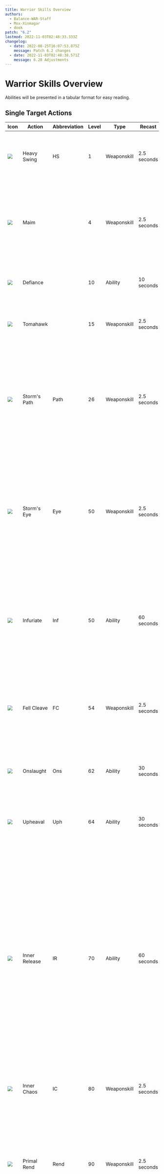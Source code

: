 ```yaml
---
title: Warrior Skills Overview
authors:
  - Balance-WAR-Staff
  - Mox-Xinmagar
  - dook
patch: "6.2"
lastmod: 2022-11-03T02:48:33.333Z
changelog:
  - date: 2022-08-25T16:07:53.875Z
    message: Patch 6.2 changes
  - date: 2022-11-03T02:48:38.571Z
    message: 6.28 Adjustments
---
```

# Warrior Skills Overview

Abilities will be presented in a tabular format for easy reading.

## Single Target Actions

| Icon                                            | Action        | Abbreviation | Level | Type        | Recast      | Description                                                                                                                                                                                                                                                                                                                                      |
| ----------------------------------------------- | ------------- | ------------ | ----- | ----------- | ----------- | ------------------------------------------------------------------------------------------------------------------------------------------------------------------------------------------------------------------------------------------------------------------------------------------------------------------------------------------------ |
| ![](https://xivapi.com/i/000000/000260_hr1.png) | Heavy Swing   | HS           | 1     | Weaponskill | 2.5 seconds | The first action in your main combo. Delivers an attack with a potency of 200.                                                                                                                                                                                                                                                                   |
| ![](https://xivapi.com/i/000000/000255_hr1.png) | Maim          |              | 4     | Weaponskill | 2.5 seconds | The second action in your main combo. Delivers an attack with a combo potency of 300. Increases Beast Gauge by 10.                                                                                                                                                                                                                               |
| ![](https://xivapi.com/i/002000/002551_hr1.png) | Defiance      |              | 10    | Ability     | 10 seconds  | Warrior's tank stance. Significantly increases enmity generation.                                                                                                                                                                                                                                                                                |
| ![](https://xivapi.com/i/000000/000261_hr1.png) | Tomahawk      |              | 15    | Weaponskill | 2.5 seconds | Delivers a ranged attack with increased enmity with a potency of 150.                                                                                                                                                                                                                                                                            |
| ![](https://xivapi.com/i/000000/000258_hr1.png) | Storm's Path  | Path         | 26    | Weaponskill | 2.5 seconds | One of two combo finishers. Delivers an attack with a combo potency of 410.  Increases Beast Gauge by 20. Restores own HP with a cure potency of 250.                                                                                                                                                                                            |
| ![](https://xivapi.com/i/000000/000264_hr1.png) | Storm's Eye   | Eye          | 50    | Weaponskill | 2.5 seconds | One of two combo finishers. Delivers an attack with a combo potency of 410.  Increases Beast Gauge by 10. Grants 30 seconds of the buff Surging Tempest, increasing damage by 10%.                                                                                                                                                               |
| ![](https://xivapi.com/i/002000/002555_hr1.png) | Infuriate     | Inf             | 50    | Ability     | 60 seconds  | Increases Beast Gauge by 50. Grants the user Nascent Chaos, enabling usage of either Inner Chaos or Chaotic Cyclone. Can hold up to two charges.                                                                                                                                                                                                 |
| ![](https://xivapi.com/i/002000/002557_hr1.png) | Fell Cleave   | FC           | 54    | Weaponskill | 2.5 seconds | Delivers an attack with a potency of 490. Costs 50 Beast Gauge. Reduces the timer on Infuriate by 5 seconds upon use.                                                                                                                                                                                                                            |
| ![](https://xivapi.com/i/002000/002561_hr1.png) | Onslaught     | Ons          | 62    | Ability     | 30 seconds  | Warrior's dash, also delivers a potency of 150. Can hold up to three charges.                                                                                                                                                                                                                                                                    |
| ![](https://xivapi.com/i/002000/002562_hr1.png) | Upheaval      | Uph          | 64    | Ability     | 30 seconds  | Delivers an attack with a potency of 370. Shares a recast timer with Orogeny.                                                                                                                                                                                                                                                                    |
| ![](https://xivapi.com/i/002000/002564_hr1.png) | Inner Release | IR           | 70    | Ability     | 60 seconds  | Grants three stacks of Inner Release, with each stack nullifying Beast Gauge cost on each action used,  and ensuring all actions are critical direct hits. Extends Surging Tempest buff by 10 seconds. Grants Primal Rend Ready for 30 seconds.  Nullifies Stun, Sleep, Bind, Heavy, and most knockback and draw-in effects. Lasts 15 seconds. |
| ![](https://xivapi.com/i/002000/002568_hr1.png) | Inner Chaos   | IC           | 80    | Weaponskill | 2.5 seconds | Delivers a critical direct hit with a potency of 650.                                                                                                                                                                                                                                                                                            |
| ![](https://xivapi.com/i/002000/002571_hr1.png) | Primal Rend   | Rend         | 90    | Weaponskill | 2.5 seconds | Delivers a critical direct hit to target with a potency of 700.  Deals 70% less damage to all enemies near the initial target. Can only be executed under the effect of Primal Rend Ready.                                                                                                                                                       |

## Multi-Target Actions

| Icon                                            | Action          | Abbreviation | Level | Type        | Recast      | Description                                                                                                                                                                                            |
| ----------------------------------------------- | --------------- | ------------ | ----- | ----------- | ----------- | ------------------------------------------------------------------------------------------------------------------------------------------------------------------------------------------------------ |
| ![](https://xivapi.com/i/000000/000254_hr1.png) | Overpower       | OP           | 10    | Weaponskill | 2.5 seconds | Delivers an attack with a potency of 110 to all enemies in a cone before the player.                                                                                                                   |
| ![](https://xivapi.com/i/002000/002565_hr1.png) | Mythril Tempest | MT           | 40    | Weaponskill | 2.5 seconds | Delivers an attack with a combo potency of 150 to all nearby enemies.  Increases Beast Gauge by 30 seconds. Grants 30 seconds of Surging Tempest.                                                      |
| ![](https://xivapi.com/i/002000/002558_hr1.png) | Decimate        | Deci             | 60    | Weaponskill | 2.5 seconds | Delivers an attack with a potency of 200 to all nearby enemies. Reduces the timer on Infuriate by 5 seconds. Costs 50 Beast Gauge.                                                                     |
| ![](https://xivapi.com/i/002000/002566_hr1.png) | Chaotic Cyclone | CCyc             | 72    | Weaponskill | 2.5 seconds | Delivers a critical direct hit with a potency of 320 to all nearby enemies. Reduces the timer on Infuriate by 5 seconds. Costs 50 Beast Gauge. Can only be executed under the effect of Nascent Chaos. |
| ![](https://xivapi.com/i/002000/002570_hr1.png) | Orogeny         | Oro             | 86    | Ability     | 30 seconds  | Delievers an attack with a potency of 150 to all nearby enemies. Shares a recast timer with Upheaval.                                                                                                  |

## Mitigative Actions

| Icon                                            | Action           | Abbreviation | Level | Type    | Recast      | Description                                                                                                                                                                                                                                                                                                                                                                                                                                                                             |
| ----------------------------------------------- | ---------------- | ------------ | ----- | ------- | ----------- | --------------------------------------------------------------------------------------------------------------------------------------------------------------------------------------------------------------------------------------------------------------------------------------------------------------------------------------------------------------------------------------------------------------------------------------------------------------------------------------- |
| ![](https://xivapi.com/i/000000/000801_hr1.png) | Rampart          | Ramp             | 8     | Ability | 90 seconds  | Reduces damage taken by 20% for 20 seconds.                                                                                                                                                                                                                                                                                                                                                                                                                                             |
| ![](https://xivapi.com/i/000000/000806_hr1.png) | Reprisal         | Rep          | 22    | Ability | 60 seconds  | Reduces all damage dealt by nearby enemies by 10% for 10 seconds.                                                                                                                                                                                                                                                                                                                                                                                                                       |
| ![](https://xivapi.com/i/000000/000822_hr1.png) | Arm's Length     | AL           | 32    | Ability | 120 seconds | Places a 20% slow on enemies when struck for 15 seconds. Nullifies most draw-in and knockback effects for 6 seconds.                                                                                                                                                                                                                                                                                                                                                                    |
| ![](https://xivapi.com/i/000000/000263_hr1.png) | Thrill of Battle | Thrill       | 30    | Ability | 90 seconds  | Increases maximum HP by 20% and restores the amount increased.  Increases HP recovery via healing actions on self by 20%.                                                                                                                                                                                                                                                                                                                                                               |
| ![](https://xivapi.com/i/000000/000267_hr1.png) | Vengeance        | Veng         | 38    | Ability | 120 seconds | Reduces damage taken by 30% and delivers an attack worth 55 potency every time you're hit with physical damage.                                                                                                                                                                                                                                                                                                                                                                         |
| ![](https://xivapi.com/i/000000/000266_hr1.png) | Holmgang         | Holm         | 42    | Ability | 240 seconds | Warrior's invuln. Prevents most attacks from lowering your HP below 1 for 10 seconds.                                                                                                                                                                                                                                                                                                                                                                                                   |
| ![](https://xivapi.com/i/002000/002560_hr1.png) | Equilibrium      | EQ           | 58    | Ability | 60 seconds  | Restores the users HP for 1,200 potency. Gradually restores HP for 200 potency over 15 seconds, totaling 1000 potency.                                                                                                                                                                                                                                                                                                                                                                  |
| ![](https://xivapi.com/i/002000/002563_hr1.png) | Shake It Off     | SIO          | 68    | Ability | 90 seconds  | Places a shield on self and all nearby party members totaling 15% of party member's maximum HP for up to 15 seconds.  Dispels Thrill of Battle, Vengeance, and Bloodwhetting, increasing the shield by 2% for each effect dispelled. Heals self and all nearby party members for 300 potency.                                                                                                                                                                                                          |
| ![](https://xivapi.com/i/002000/002567_hr1.png) | Nascent Flash    | NF           | 76    | Ability | 25 seconds  | Grants Nascent Flash to self, restoring HP for each weaponskill delivered for eight seconds. Grants Nascent Glint to target, restoring 100% HP of that recovered by the Nascent Flash target.  Reduces damage taken by target by 10% for eight seconds. Grants Stem the Tide to target, shielding the target and absorbing damage worth a 400 potency heal. Grants Stem the Flow to target, reducing damage taken by an additional 10% for four seconds. Shares a recast timer with Bloodwhetting. |
| ![](https://xivapi.com/i/002000/002569_hr1.png) | Bloodwhetting    | BW           | 82    | Ability | 25 seconds  | Reduces damage taken by 10% and restores HP for each weaponskill delivered for 8 seconds.  Grants Stem the Tide, shields the user and absorbs damage worth a 400 potency heal. Grants Stem the Flow, reduces damage taken by an additional 10% for four seconds. Shares a recast timer with Nascent Flash.                                                                                                                                                                                 |

# Tank Role Actions

| Icon                                            | Action    | Abbreviation | Level | Type    | Recast      | Description                                                                     |
| ----------------------------------------------- | --------- | ------------ | ----- | ------- | ----------- | ------------------------------------------------------------------------------- |
| ![](https://xivapi.com/i/000000/000802_hr1.png) | Low Blow  |              | 12    | Ability | 25 seconds  | Stuns the target for five seconds.                                                 |
| ![](https://xivapi.com/i/000000/000803_hr1.png) | Provoke   | Voke         | 15    | Ability | 30 seconds  | Places yourself at the top of the enmity list, while gaining additional enmity. |
| ![](https://xivapi.com/i/000000/000808_hr1.png) | Interject |              | 18    | Ability | 30 seconds  | Effectively a silence. Interrupts certain enemy actions.                        |
| ![](https://xivapi.com/i/000000/000810_hr1.png) | Shirk     |              | 48    | Ability | 120 seconds | Diverts 25% of enmity onto the target party member.                             |